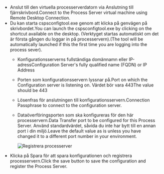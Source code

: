 * <span data-ttu-id="f5a79-101">Anslut till den virtuella processerverdatorn via Anslutning till fjärrskrivbord.</span><span class="sxs-lookup"><span data-stu-id="f5a79-101">Connect to the Process Server virtual machine using Remote Desktop Connection.</span></span>
* <span data-ttu-id="f5a79-102">Du kan starta cspsconfigtool.exe genom att klicka på genvägen på skrivbordet.</span><span class="sxs-lookup"><span data-stu-id="f5a79-102">You can launch the cspsconfigtool.exe by clicking on the shortcut available on the desktop.</span></span> <span data-ttu-id="f5a79-103">(Verktyget startas automatiskt om det är första gången du loggar in på processervern).</span><span class="sxs-lookup"><span data-stu-id="f5a79-103">(The tool will be automatically launched if this the first time you are logging into the process sever).</span></span>
  - <span data-ttu-id="f5a79-104">Konfigurationsserverns fullständiga domännamn eller IP-adress</span><span class="sxs-lookup"><span data-stu-id="f5a79-104">Configuration Server's fully qualified name (FQDN) or IP Address</span></span>
  - <span data-ttu-id="f5a79-105">Porten som konfigurationsservern lyssnar på.</span><span class="sxs-lookup"><span data-stu-id="f5a79-105">Port on which the Configuration server is listening on.</span></span> <span data-ttu-id="f5a79-106">Värdet bör vara 443</span><span class="sxs-lookup"><span data-stu-id="f5a79-106">The value should be 443</span></span>
  - <span data-ttu-id="f5a79-107">Lösenfras för anslutningen till konfigurationsservern.</span><span class="sxs-lookup"><span data-stu-id="f5a79-107">Connection Passphrase to connect to the configuration server.</span></span>
  - <span data-ttu-id="f5a79-108">Dataöverföringsporten som ska konfigureras för den här processervern.</span><span class="sxs-lookup"><span data-stu-id="f5a79-108">Data Transfer port to be configured for this Process Server.</span></span> <span data-ttu-id="f5a79-109">Använd standardvärdet, såvida du inte har bytt till en annan port i din miljö.</span><span class="sxs-lookup"><span data-stu-id="f5a79-109">Leave the default value as is unless you have changed it to a different port number in your environment.</span></span>

    ![Registrera processerver](./media/site-recovery-vmware-register-process-server/register-ps.png)
* <span data-ttu-id="f5a79-111">Klicka på Spara för att spara konfigurationen och registrera processervern.</span><span class="sxs-lookup"><span data-stu-id="f5a79-111">Click the save button to save the configuration and register the Process Server.</span></span>

